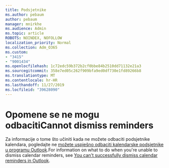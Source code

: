 ```yaml
---
title: Podsjetnike
ms.author: pebaum
author: pebaum
manager: mnirkhe
ms.audience: Admin
ms.topic: article
ROBOTS: NOINDEX, NOFOLLOW
localization_priority: Normal
ms.collection: Adm_O365
ms.custom:
- "3415"
- "9001434"
ms.openlocfilehash: 1c72edc59b372b2cf0bbe84b2510dd71132e21a3
ms.sourcegitcommit: 358e7ed05c262f909bfa9ed0df730e1fd89266b8
ms.translationtype: MT
ms.contentlocale: hr-HR
ms.lasthandoff: 11/27/2019
ms.locfileid: "39628090"
---
```

# <a name="cannot-dismiss-reminders"></a><span data-ttu-id="9c7e7-102">Opomene se ne mogu odbaciti</span><span class="sxs-lookup"><span data-stu-id="9c7e7-102">Cannot dismiss reminders</span></span>

<span data-ttu-id="9c7e7-103">Za informacije o tome što učiniti kada ne možete odbaciti podsjetnike kalendara, pogledajte ne [možete uspješno odbaciti kalendarske podsjetnike u programu Outlook](https://docs.microsoft.com/exchange/troubleshoot/calendar-reminders/cannot-dismiss-outlook-calendar-reminders).</span><span class="sxs-lookup"><span data-stu-id="9c7e7-103">For information on what to do when you're unable to dismiss calendar reminders, see [You can't successfully dismiss calendar reminders in Outlook](https://docs.microsoft.com/exchange/troubleshoot/calendar-reminders/cannot-dismiss-outlook-calendar-reminders).</span></span>


